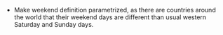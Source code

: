 - Make weekend definition parametrized, as there are countries around the world that their weekend days are different than usual western Saturday and Sunday days.
